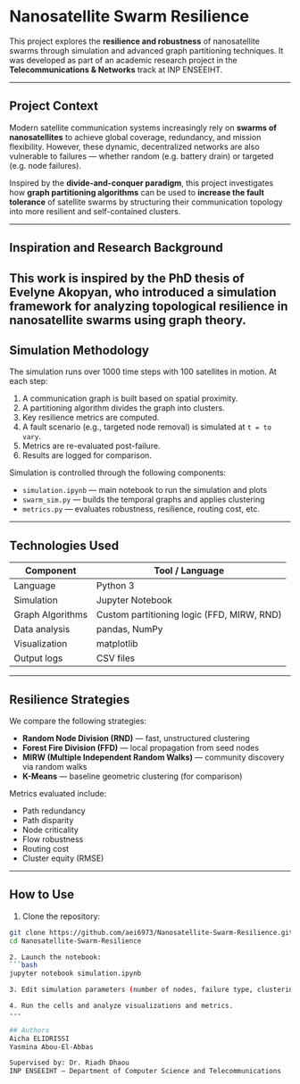 # Nanosatellite Swarm Resilience

This project explores the **resilience and robustness** of nanosatellite swarms through simulation and advanced graph partitioning techniques. It was developed as part of an academic research project in the **Telecommunications & Networks** track at INP ENSEEIHT.

---

## Project Context

Modern satellite communication systems increasingly rely on **swarms of nanosatellites** to achieve global coverage, redundancy, and mission flexibility. However, these dynamic, decentralized networks are also vulnerable to failures — whether random (e.g. battery drain) or targeted (e.g. node failures).

Inspired by the **divide-and-conquer paradigm**, this project investigates how **graph partitioning algorithms** can be used to **increase the fault tolerance** of satellite swarms by structuring their communication topology into more resilient and self-contained clusters.

---

## Inspiration and Research Background

This work is **inspired by the PhD thesis of Evelyne Akopyan**, who introduced a simulation framework for analyzing topological resilience in nanosatellite swarms using graph theory.
---

## Simulation Methodology

The simulation runs over 1000 time steps with 100 satellites in motion. At each step:

1. A communication graph is built based on spatial proximity.
2. A partitioning algorithm divides the graph into clusters.
3. Key resilience metrics are computed.
4. A fault scenario (e.g., targeted node removal) is simulated at `t = to vary`.
5. Metrics are re-evaluated post-failure.
6. Results are logged for comparison.

Simulation is controlled through the following components:

- `simulation.ipynb` — main notebook to run the simulation and plots
- `swarm_sim.py` — builds the temporal graphs and applies clustering
- `metrics.py` — evaluates robustness, resilience, routing cost, etc.

---

##  Technologies Used

| Component       | Tool / Language        |
|----------------|------------------------|
| Language        | Python 3               |
| Simulation      | Jupyter Notebook       |
| Graph Algorithms| Custom partitioning logic (FFD, MIRW, RND) |
| Data analysis   | pandas, NumPy          |
| Visualization   | matplotlib             |
| Output logs     | CSV files              |

---

## Resilience Strategies

We compare the following strategies:

- **Random Node Division (RND)** — fast, unstructured clustering
- **Forest Fire Division (FFD)** — local propagation from seed nodes
- **MIRW (Multiple Independent Random Walks)** — community discovery via random walks
- **K-Means** — baseline geometric clustering (for comparison)

Metrics evaluated include:

- Path redundancy
- Path disparity
- Node criticality
- Flow robustness
- Routing cost
- Cluster equity (RMSE)

---
##  How to Use

1. Clone the repository:
```bash
git clone https://github.com/aei6973/Nanosatellite-Swarm-Resilience.git
cd Nanosatellite-Swarm-Resilience

2. Launch the notebook:
```bash
jupyter notebook simulation.ipynb

3. Edit simulation parameters (number of nodes, failure type, clustering method...) in the notebook.

4. Run the cells and analyze visualizations and metrics.
---

## Authors
Aicha ELIDRISSI
Yasmina Abou-El-Abbas

Supervised by: Dr. Riadh Dhaou
INP ENSEEIHT – Department of Computer Science and Telecommunications

